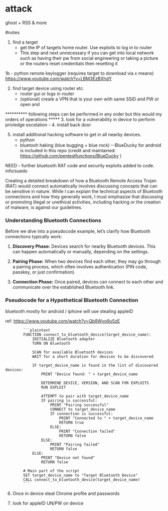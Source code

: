 # attack
ghost + RSS &amp; more

#notes
1. find a target
    -  get the IP of targets home router. Use exploits to log in to router
    -  This step and next unnecessary if you can get into local network such 
    as having their pw from social engineering or taking a picture or the routers
     reset credentials then resetting it

1b - python remote keylogger (requires target to download via x means)
https://www.youtube.com/watch?v=LBM3EzBXhdY


2. find target device using router etc.
    -   router gui or logs in router
    - (optional) create a VPN that is your own with same SSID and PW or open and 

********** following steps can be performed in any order but this would my orders of operations *****
3. look for a vulnerability in device to perform privledge escelation
    -
4. install back door

5. install additional hacking software to get in all nearby devices. 
    - python
    - bluetooh haking (blue bugging + blue rock)
    --BlueDucky for android is included in this repo (credit and maintained: https://github.com/pentestfunctions/BlueDucky )

NEED - further bluetooth RAT code and security exploits added to code. info/suedo 

Creating a detailed breakdown of how a Bluetooth Remote Access Trojan (RAT) would connect automatically involves discussing concepts that can be sensitive in nature. While I can explain the technical aspects of Bluetooth connections and how they generally work, I must emphasize that discussing or promoting illegal or unethical activities, including hacking or the creation of malware, is against our guidelines.

### Understanding Bluetooth Connections

Before we dive into a pseudocode example, let’s clarify how Bluetooth connections typically work:

1. **Discovery Phase:** Devices search for nearby Bluetooth devices. This can happen automatically or manually, depending on the settings.
  
2. **Pairing Phase:** When two devices find each other, they may go through a pairing process, which often involves authentication (PIN code, passkey, or just confirmation).

3. **Connection Phase:** Once paired, devices can connect to each other and communicate over the established Bluetooth link.

### Pseudocode for a Hypothetical Bluetooth Connection
bluetooth mostly for android / iphone will use stealing appleID

ref: https://www.youtube.com/watch?v=Qb8Wvo9u5zE


            ```plaintext
            FUNCTION connect_to_bluetooth_device(target_device_name):
                INITIALIZE Bluetooth adapter
                TURN ON Bluetooth

                SCAN for available Bluetooth devices
                WAIT for a short duration for devices to be discovered

                IF target_device_name is found in the list of discovered devices:
                    PRINT "Device found: " + target_device_name

                    DETERMINE DEVICE, VERSION, AND SCAN FOR EXPLOITS
                    RUN EXPLOIT

                    ATTEMPT to pair with target_device_name
                    IF pairing is successful:
                        PRINT "Pairing successful"
                        CONNECT to target_device_name
                        IF connection is successful:
                            PRINT "Connected to " + target_device_name
                            RETURN true
                        ELSE:
                            PRINT "Connection failed"
                            RETURN false
                    ELSE:
                        PRINT "Pairing failed"
                        RETURN false
                ELSE:
                    PRINT "Device not found"
                    RETURN false

            # Main part of the script
            SET target_device_name to "Target Bluetooth Device"
            CALL connect_to_bluetooth_device(target_device_name)
            ```



6. Once in device steal Chrome profile and passwords

7. look for appleID UN/PW on device